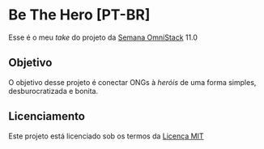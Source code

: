 # Be The Hero [PT-BR]

Esse é o meu *take* do projeto da [Semana OmniStack](https://rocketseat.com.br/week) 11.0

## Objetivo

O objetivo desse projeto é conectar ONGs à *heróis* de uma forma simples, desburocratizada e bonita.

## Licenciamento

Este projeto está licenciado sob os termos da [Licença MIT](./LICENSE)
